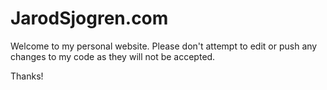 # JarodSjogren.com
Welcome to my personal website. Please don't attempt to
edit or push any changes to my code as they will not be
accepted.

Thanks!
